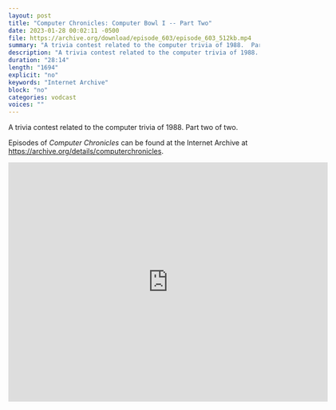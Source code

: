 ```yaml
---
layout: post
title: "Computer Chronicles: Computer Bowl I -- Part Two"
date: 2023-01-28 00:02:11 -0500
file: https://archive.org/download/episode_603/episode_603_512kb.mp4
summary: "A trivia contest related to the computer trivia of 1988.  Part two of two."
description: "A trivia contest related to the computer trivia of 1988.  Part two of two."
duration: "28:14"
length: "1694"
explicit: "no" 
keywords: "Internet Archive"
block: "no" 
categories: vodcast
voices: ""
---
```


A trivia contest related to the computer trivia of 1988.  Part two of two.

Episodes of *Computer Chronicles* can be found at the Internet Archive at <https://archive.org/details/computerchronicles>.

<iframe src="https://archive.org/embed/episode_603" width="640" height="480" frameborder="0" webkitallowfullscreen="true" mozallowfullscreen="true" allowfullscreen></iframe>
